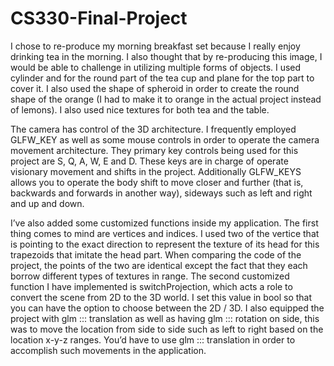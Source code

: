 # CS330-Final-Project 

I chose to re-produce my morning breakfast set because I really enjoy drinking tea in the morning. I also thought that by re-producing this image, I would be able to challenge in utilizing multiple forms of objects. I used cylinder and for the round part of the tea cup and plane for the top part to cover it.  I also used the shape of spheroid in order to create the round shape of the orange (I had to make it to orange in the actual project instead of lemons). I also used nice textures for both tea and the table. 

The camera has control of the 3D architecture. I frequently employed GLFW_KEY as well as some mouse controls in order to operate the camera movement architecture. They primary key controls being used for this project are S, Q, A, W, E and D. These keys are in charge of operate visionary movement and shifts in the project. Additionally GLFW_KEYS allows 
you to operate the body shift to move closer and further (that is, backwards and forwards in another way), sideways such as left and right and up and down. 

I’ve also added some customized functions inside my application. The first thing comes to mind are vertices and indices. I used two of the vertice that is pointing to the exact direction to represent the texture of its head for this trapezoids that imitate the head part. When comparing the code of the project, the points of the two are identical except the fact that they each borrow different types of textures in range. The second customized function I have implemented is switchProjection, which acts a role to convert the scene from 2D to the 3D world. I set this value in bool so that you can have the option to choose between the 2D / 3D. I also equipped the project with glm ::: translation as well as having glm ::: rotation on side, this was to move the location from side to side such as left to right based on the location x-y-z ranges. You’d have to use glm ::: translation in order to accomplish such movements in the application. 

